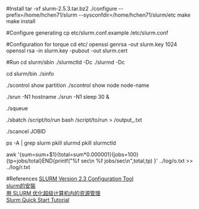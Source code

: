 #Install
tar -xf slurm-2.5.3.tar.bz2
./configure --prefix=/home/hchen71/slurm --sysconfdir=/home/hchen71/slurm/etc
make
make install

#Configure generating
cp etc/slurm.conf.example /etc/slurm.conf

#Configuration for torque
cd etc/
openssl genrsa -out slurm.key 1024
openssl rsa -in slurm.key -pubout -out slurm.cert

#Run
cd slurm/sbin
./slurmctld -Dc
./slurmd -Dc

cd slurm/bin
./sinfo

./scontrol show partition
./scontrol show node node-name

./srun -N1 hostname
./srun -N1 sleep 30 &

./squeue

./sbatch /script/to/run
bash /script/to/run > /output_.txt

./scancel JOBID

ps -A | grep slurm
pkill slurmd
pkill slurmctld 

awk '{sum=sum+$1}{total=sum*0.000001}{jobs=100}{tp=jobs/total}END{printf("%f sec\n %f jobs/sec\n",total,tp) }' ../log/o.txt >> ../log/r.txt

#References
[SLURM Version 2.3 Configuration Tool](https://computing.llnl.gov/linux/slurm/configurator.html)   
[slurm的安裝](http://blog.sina.com.cn/s/blog_61b8694b0100s6bf.html)   
[用 SLURM 优化超级计算机内的资源管理](http://www.ibm.com/developerworks/cn/linux/l-slurm-utility/)   
[Slurm Quick Start Tutorial](http://www.ceci-hpc.be/slurm_tutorial.html)